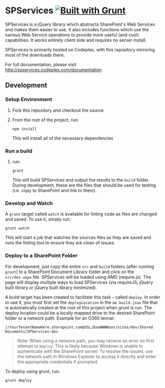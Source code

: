 SPServices [![Built with Grunt](https://cdn.gruntjs.com/builtwith.png)](http://gruntjs.com/)
==========

SPServices is a jQuery library which abstracts SharePoint's Web Services and makes them easier to use. It also includes functions which use the various Web Service operations to provide more useful (and cool) capabilities. It works entirely client side and requires no server install.

SPServices is primarily hosted on Codeplex, with this repository mirroring most of the downloads there.

For full documentation, please visit http://spservices.codeplex.com/documentation


Development
-----------

### Setup Environment

1.  Fork this repository and checkout the source
2.  From the root of the project, run:

        npm install

    This will install all of the necessary dependencies


### Run a build

1.  run:

        grunt

    This will build SPServices and output the results to the `build` folder. During development, these are the files that should be used for testing (i.e. copy to SharePoint and link to them).

### Develop and Watch

A `grunt` target called `watch` is available for linting code as files are changed and saved. To use it, simply run:

    grunt watch

This will start a job that watches the sources files as they are saved and runs the linting tool to ensure they are clean of issues.


### Deploy to a SharePoint Folder

For development, just copy the entire `src` and `build` folders (after running `grunt`) to a SharePoint Document Library folder and click on the `src/dev.aspx` file. SPServices will be loaded using AMD (require.js). The page will display multiple ways to load SPServices (via requireJS, jQuery built library or jQuery built library minimized).

A build target has been created to facilitate this task - called `deploy`. In order to use it, you must first set the `deployLocation` in the `me.build.json` file that is automatically created at the root of this project when grunt is run.  The deploy location could be a locally mapped drive to the desired SharePoint folder or a network path. Example for an O365 tennat:

    //YourTenantNameHere.sharepoint.com@SSL/DavWWWRoot/sites/dev/Shared Documents/SPServices-dev


>   Note: When using a network path, you may receive an error on first attempt to `deploy`. This is likely because Windows is unable to authenticate with the SharePoint server. To resolve the issued, use the network path in Windows Explorer to access it directly and enter the appropriate credentials if prompted.

To deploy using grunt, run:

    grunt deploy



